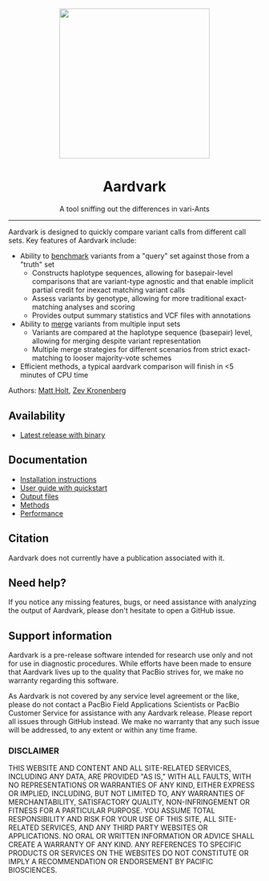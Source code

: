 <h1 align="center"><img width="300px" src="images/logo_aardvark.svg"/></h1>

<h1 align="center">Aardvark</h1>

<p align="center">A tool sniffing out the differences in vari-Ants</p>

***

Aardvark is designed to quickly compare variant calls from different call sets.
Key features of Aardvark include:

* Ability to [benchmark](./docs/compare.md) variants from a "query" set against those from a "truth" set
  * Constructs haplotype sequences, allowing for basepair-level comparisons that are variant-type agnostic and that enable implicit partial credit for inexact matching variant calls
  * Assess variants by genotype, allowing for more traditional exact-matching analyses and scoring
  * Provides output summary statistics and VCF files with annotations
* Ability to [merge](./docs/merge.md) variants from multiple input sets
  * Variants are compared at the haplotype sequence (basepair) level, allowing for merging despite variant representation
  * Multiple merge strategies for different scenarios from strict exact-matching to looser majority-vote schemes
* Efficient methods, a typical aardvark comparison will finish in <5 minutes of CPU time

Authors: [Matt Holt](https://github.com/holtjma), [Zev Kronenberg](https://github.com/zeeev)

## Availability
* [Latest release with binary](https://github.com/PacificBiosciences/Aardvark/releases/latest)

## Documentation
* [Installation instructions](./docs/install.md)
* [User guide with quickstart](./docs/user_guide.md)
* [Output files](./docs/user_guide.md#output-files)
* [Methods](./docs/methods.md)
* [Performance](./docs/performance.md)

## Citation
Aardvark does not currently have a publication associated with it.

## Need help?
If you notice any missing features, bugs, or need assistance with analyzing the output of Aardvark, 
please don't hesitate to open a GitHub issue.

## Support information
Aardvark is a pre-release software intended for research use only and not for use in diagnostic procedures. 
While efforts have been made to ensure that Aardvark lives up to the quality that PacBio strives for, we make no warranty regarding this software.

As Aardvark is not covered by any service level agreement or the like, please do not contact a PacBio Field Applications Scientists or PacBio Customer Service for assistance with any Aardvark release. 
Please report all issues through GitHub instead. 
We make no warranty that any such issue will be addressed, to any extent or within any time frame.

### DISCLAIMER
THIS WEBSITE AND CONTENT AND ALL SITE-RELATED SERVICES, INCLUDING ANY DATA, ARE PROVIDED "AS IS," WITH ALL FAULTS, WITH NO REPRESENTATIONS OR WARRANTIES OF ANY KIND, EITHER EXPRESS OR IMPLIED, INCLUDING, BUT NOT LIMITED TO, ANY WARRANTIES OF MERCHANTABILITY, SATISFACTORY QUALITY, NON-INFRINGEMENT OR FITNESS FOR A PARTICULAR PURPOSE. YOU ASSUME TOTAL RESPONSIBILITY AND RISK FOR YOUR USE OF THIS SITE, ALL SITE-RELATED SERVICES, AND ANY THIRD PARTY WEBSITES OR APPLICATIONS. NO ORAL OR WRITTEN INFORMATION OR ADVICE SHALL CREATE A WARRANTY OF ANY KIND. ANY REFERENCES TO SPECIFIC PRODUCTS OR SERVICES ON THE WEBSITES DO NOT CONSTITUTE OR IMPLY A RECOMMENDATION OR ENDORSEMENT BY PACIFIC BIOSCIENCES.
